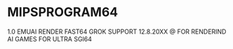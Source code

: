 # MIPSPROGRAM64
1.0 EMUAI RENDER FAST64 GROK SUPPORT 12.8.20XX @ FOR RENDERIND AI GAMES FOR ULTRA SGI64
